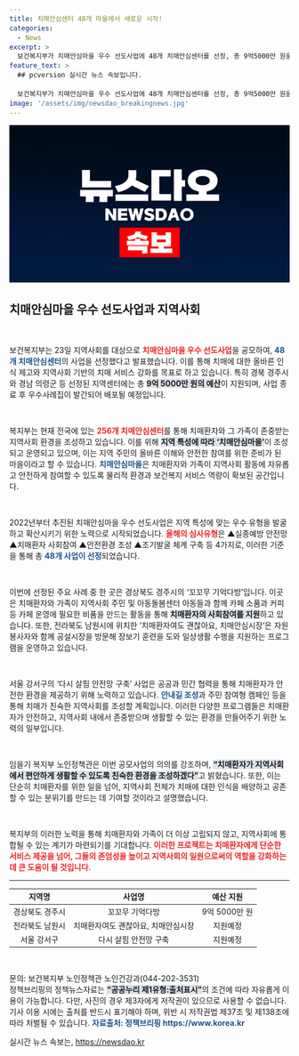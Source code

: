 ```yaml
---
title: 치매안심센터 48개 마을에서 새로운 시작!
categories:
  - News
excerpt: >
  보건복지부가 치매안심마을 우수 선도사업에 48개 치매안심센터를 선정, 총 9억5000만 원을 지원합니다. 이로써 치매환자와 가족들이 지역사회에서 안전하게 생활할 수 있는 환경이 조성될 예정입니다. 지금 클릭해 자세한 내용을 확인하세요!
feature_text: >
  ## pcversion 실시간 뉴스 속보입니다.

  보건복지부가 치매안심마을 우수 선도사업에 48개 치매안심센터를 선정, 총 9억5000만 원을 지원합니다. 이로써 치매환자와 가족들이 지역사회에서 안전하게 생활할 수 있는 환경이 조성될 예정입니다. 지금 클릭해 자세한 내용을 확인하세요!
image: '/assets/img/newsdao_breakingnews.jpg'
---
```


<p><img src="/assets/img/newsdao_breakingnews.jpg" alt="pcversion 속보" /></p>

<h2 data-ke-size="size26">치매안심마을 우수 선도사업과 지역사회</h2>

<p data-ke-size="size16">&nbsp;</p><p data-ke-size="size16">보건복지부는 23일 지역사회를 대상으로 <b><span style="color: #ee2323;">치매안심마을 우수 선도사업</span></b>을 공모하여, <b><span style="color: #1a5490;">48개 치매안심센터</span></b>의 사업을 선정했다고 발표했습니다. 이를 통해 치매에 대한 올바른 인식 제고와 지역사회 기반의 치매 서비스 강화를 목표로 하고 있습니다. 특히 경북 경주시와 경남 의령군 등 선정된 지역센터에는 총 <b><span style="background-color: #21538527;">9억 5000만 원의 예산</span></b>이 지원되며, 사업 종료 후 우수사례집이 발간되어 배포될 예정입니다.</p>

<p data-ke-size="size16">&nbsp;</p><p data-ke-size="size16">복지부는 현재 전국에 있는 <b><span style="color: #ee2323;">256개 치매안심센터</span></b>를 통해 치매환자와 그 가족이 존중받는 지역사회 환경을 조성하고 있습니다. 이를 위해 <b><span style="background-color: #21538527;">지역 특성에 따라 ‘치매안심마을’</span></b>이 조성되고 운영되고 있으며, 이는 지역 주민의 올바른 이해와 안전한 참여를 위한 준비가 된 마을이라고 할 수 있습니다. <b><span style="color: #1a5490;">치매안심마을</span></b>은 치매환자와 가족이 지역사회 활동에 자유롭고 안전하게 참여할 수 있도록 물리적 환경과 보건복지 서비스 역량이 확보된 공간입니다.</p>

<p data-ke-size="size16">&nbsp;</p><p data-ke-size="size16">2022년부터 추진된 치매안심마을 우수 선도사업은 지역 특성에 맞는 우수 유형을 발굴하고 확산시키기 위한 노력으로 시작되었습니다. <b><span style="color: #ee2323;">올해의 심사유형</span></b>은 ▲실종예방 안전망 ▲치매환자 사회참여 ▲안전환경 조성 ▲조기발굴 체계 구축 등 4가지로, 이러한 기준을 통해 총 <b><span style="color: #1a5490;">48개 사업이 선정</span></b>되었습니다.</p>

<p data-ke-size="size16">&nbsp;</p><p data-ke-size="size16">이번에 선정된 주요 사례 중 한 곳은 경상북도 경주시의 ‘꼬꼬무 기억다방’입니다. 이곳은 치매환자와 가족이 지역사회 주민 및 아동돌봄센터 아동들과 함께 카페 소품과 커피 등 카페 운영에 필요한 비품을 만드는 활동을 통해 <b><span style="background-color: #21538527;">치매환자의 사회참여를 지원</span></b>하고 있습니다. 또한, 전라북도 남원시에 위치한 ‘치매환자여도 괜찮아요, 치매안심시장’은 자원봉사자와 함께 공설시장을 방문해 장보기 훈련을 도와 일상생활 수행을 지원하는 프로그램을 운영하고 있습니다.</p>

<p data-ke-size="size16">&nbsp;</p><p data-ke-size="size16">서울 강서구의 ‘다시 살핌 안전망 구축’ 사업은 공공과 민간 협력을 통해 치매환자가 안전한 환경을 제공하기 위해 노력하고 있습니다. <b><span style="color: #1a5490;">안내길 조성</span></b>과 주민 참여형 캠페인 등을 통해 치매가 친숙한 지역사회를 조성할 계획입니다. 이러한 다양한 프로그램들은 치매환자가 안전하고, 지역사회 내에서 존중받으며 생활할 수 있는 환경을 만들어주기 위한 노력의 일부입니다.</p>

<p data-ke-size="size16">&nbsp;</p><p data-ke-size="size16">임을기 복지부 노인정책관은 이번 공모사업의 의의를 강조하며, <b><span style="background-color: #21538527;">“치매환자가 지역사회에서 편안하게 생활할 수 있도록 친숙한 환경을 조성하겠다”</span></b>고 밝혔습니다. 또한, 이는 단순히 치매환자를 위한 일을 넘어, 지역사회 전체가 치매에 대한 인식을 배양하고 공존할 수 있는 분위기를 만드는 데 기여할 것이라고 설명했습니다.</p>

<p data-ke-size="size16">&nbsp;</p><p data-ke-size="size16">복지부의 이러한 노력을 통해 치매환자와 가족이 더 이상 고립되지 않고, 지역사회에 통합될 수 있는 계기가 마련되기를 기대합니다. <b><span style="color: #ee2323;">이러한 프로젝트는 치매환자에게 단순한 서비스 제공을 넘어, 그들의 존엄성을 높이고 지역사회의 일원으로써의 역할을 강화하는 데 큰 도움이 될 것입니다.</span></b></p>

<hr/>

<table style="width: 100%;">
  <thead>
    <tr>
      <th style="text-align: center;"> 지역명 </th>
      <th style="text-align: center;"> 사업명 </th>
      <th style="text-align: center;"> 예산 지원 </th>
    </tr>
  </thead>
  <tbody>
    <tr>
      <td style="text-align: center;"> 경상북도 경주시 </td>
      <td style="text-align: center;"> 꼬꼬무 기억다방 </td>
      <td style="text-align: center;"> 9억 5000만 원 </td>
    </tr>
    <tr>
      <td style="text-align: center;"> 전라북도 남원시 </td>
      <td style="text-align: center;"> 치매환자여도 괜찮아요, 치매안심시장 </td>
      <td style="text-align: center;"> 지원예정 </td>
    </tr>
    <tr>
      <td style="text-align: center;"> 서울 강서구 </td>
      <td style="text-align: center;"> 다시 살핌 안전망 구축 </td>
      <td style="text-align: center;"> 지원예정 </td>
    </tr>
  </tbody>
</table>

<p data-ke-size="size16">&nbsp;</p><p data-ke-size="size16">문의: 보건복지부 노인정책관 노인건강과(044-202-3531) <br/> 정책브리핑의 정책뉴스자료는 <b><span style="background-color: #21538527;">“공공누리 제1유형:출처표시”</span></b>의 조건에 따라 자유롭게 이용이 가능합니다. 다만, 사진의 경우 제3자에게 저작권이 있으므로 사용할 수 없습니다. 기사 이용 시에는 출처를 반드시 표기해야 하며, 위반 시 저작권법 제37조 및 제138조에 따라 처벌될 수 있습니다. <b><span style="color: #1a5490;">자료출처: 정책브리핑 https://www.korea.kr</span></b></p>
실시간 뉴스 속보는, <a href="https://newsdao.kr" rel="dofollow">https://newsdao.kr</a>


